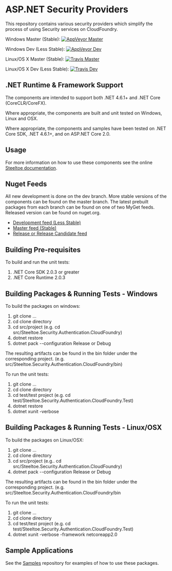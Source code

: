 # ASP.NET Security Providers

This repository contains various security providers which simplify the process of using Security services on CloudFoundry.

Windows Master (Stable): [![AppVeyor Master](https://ci.appveyor.com/api/projects/status/w27a5c4x64pd7jyq?svg=true)](https://ci.appveyor.com/project/steeltoe/security)

Windows Dev (Less Stable): [![AppVeyor Dev](https://ci.appveyor.com/api/projects/status/w27a5c4x64pd7jyq/branch/dev?svg=true)](https://ci.appveyor.com/project/steeltoe/security/branch/dev)

Linux/OS X Master (Stable): [![Travis Master](https://travis-ci.org/SteeltoeOSS/Security.svg?branch=master)](https://travis-ci.org/SteeltoeOSS/Security)

Linux/OS X Dev (Less Stable):  [![Travis Dev](https://travis-ci.org/SteeltoeOSS/Security.svg?branch=dev)](https://travis-ci.org/SteeltoeOSS/Security)

## .NET Runtime & Framework Support

The components are intended to support both .NET 4.6.1+ and .NET Core (CoreCLR/CoreFX).

Where appropriate, the components are built and unit tested on Windows, Linux and OSX.

Where appropriate, the components and samples have been tested on .NET Core SDK, .NET 4.6.1+, and on ASP.NET Core 2.0.

## Usage

For more information on how to use these components see the online [Steeltoe documentation](https://steeltoe.io/).

## Nuget Feeds

All new development is done on the dev branch. More stable versions of the components can be found on the master branch. The latest prebuilt packages from each branch can be found on one of two MyGet feeds. Released version can be found on nuget.org.

- [Development feed (Less Stable)](https://www.myget.org/gallery/steeltoedev)
- [Master feed (Stable)](https://www.myget.org/gallery/steeltoemaster)
- [Release or Release Candidate feed](https://www.nuget.org/)

## Building Pre-requisites

To build and run the unit tests:

1. .NET Core SDK 2.0.3 or greater
1. .NET Core Runtime 2.0.3

## Building Packages & Running Tests - Windows

To build the packages on windows:

1. git clone ...
1. cd clone directory
1. cd src/project (e.g. cd src/Steeltoe.Security.Authentication.CloudFoundry)
1. dotnet restore
1. dotnet pack --configuration Release or Debug

The resulting artifacts can be found in the bin folder under the corresponding project. (e.g. src/Steeltoe.Security.Authentication.CloudFoundry/bin)

To run the unit tests:

1. git clone ...
1. cd clone directory
1. cd test/test project (e.g. cd test/Steeltoe.Security.Authentication.CloudFoundry.Test)
1. dotnet restore
1. dotnet xunit -verbose

## Building Packages & Running Tests - Linux/OSX

To build the packages on Linux/OSX:

1. git clone ...
1. cd clone directory
1. cd src/project (e.g.. cd src/Steeltoe.Security.Authentication.CloudFoundry)
1. dotnet pack --configuration Release or Debug

The resulting artifacts can be found in the bin folder under the corresponding project. (e.g. src/Steeltoe.Security.Authentication.CloudFoundry/bin

To run the unit tests:

1. git clone ...
1. cd clone directory
1. cd test/test project (e.g. cd test/Steeltoe.Security.Authentication.CloudFoundry.Test)
1. dotnet xunit -verbose -framework netcoreapp2.0

## Sample Applications

See the [Samples](https://github.com/SteeltoeOSS/Samples) repository for examples of how to use these packages.
